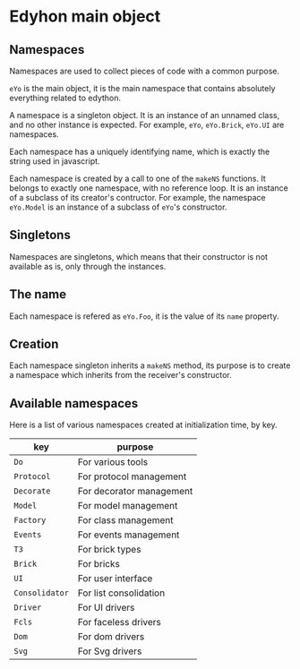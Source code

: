 # Edyhon main object

## Namespaces

Namespaces are used to collect pieces of code with a common purpose.

`eYo` is the main object, it is the main namespace that contains absolutely everything related to edython.

A namespace is a singleton object. It is an instance of an unnamed class, and no other instance is expected.
For example, `eYo`, `eYo.Brick`, `eYo.UI` are namespaces.

Each namespace has a uniquely identifying name,
which is exactly the string used in javascript.

Each namespace is created by a call to one of the `makeNS` functions.
It belongs to exactly one namespace, with no reference loop.
It is an instance of a subclass of its creator's contructor.
For example, the namespace `eYo.Model` is an instance of a subclass of `eYo`'s constructor.


## Singletons
Namespaces are singletons, which means that their constructor is not available as is, only through the instances.

## The name
Each namespace is refered as `eYo.Foo`, it is the value of its `name` property.

## Creation

Each namespace singleton inherits a `makeNS` method, its purpose is to create a namespace which inherits from the receiver's constructor.

## Available namespaces

Here is a list of various namespaces created at initialization time, by key.

| key | purpose |
|-----|---------|
| `Do` | For various tools |
| `Protocol` | For protocol management |
| `Decorate` | For decorator management |
| `Model` | For model management |
| `Factory` | For class management |
| `Events` | For events management |
| `T3` | For brick types |
| `Brick` | For bricks |
| `UI` | For user interface |
| `Consolidator` | For list consolidation |
| `Driver` | For UI drivers |
| `Fcls` | For faceless drivers |
| `Dom` | For dom drivers |
| `Svg` | For Svg drivers |
